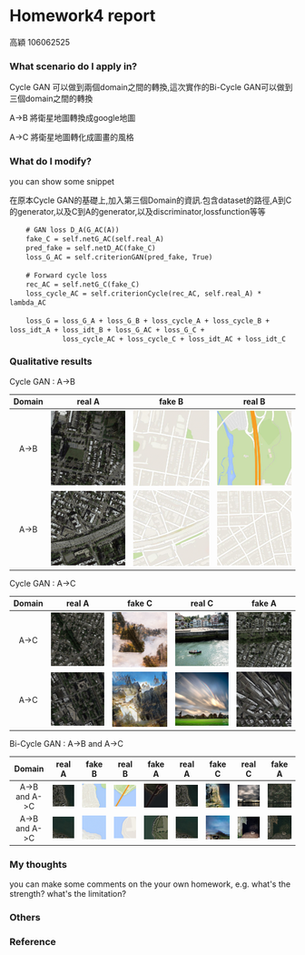 # Homework4 report
高穎 106062525

### What scenario do I apply in?

Cycle GAN 可以做到兩個domain之間的轉換,這次實作的Bi-Cycle GAN可以做到三個domain之間的轉換

A->B 將衛星地圖轉換成google地圖

A->C 將衛星地圖轉化成圖畫的風格

### What do I modify? 
you can show some snippet

在原本Cycle GAN的基礎上,加入第三個Domain的資訊.包含dataset的路徑,A到C的generator,以及C到A的generator,以及discriminator,lossfunction等等

        
        # GAN loss D_A(G_AC(A))
        fake_C = self.netG_AC(self.real_A)
        pred_fake = self.netD_AC(fake_C)
        loss_G_AC = self.criterionGAN(pred_fake, True)
        
        # Forward cycle loss
        rec_AC = self.netG_C(fake_C)
        loss_cycle_AC = self.criterionCycle(rec_AC, self.real_A) * lambda_AC
        
        loss_G = loss_G_A + loss_G_B + loss_cycle_A + loss_cycle_B + loss_idt_A + loss_idt_B + loss_G_AC + loss_G_C +          
                 loss_cycle_AC + loss_cycle_C + loss_idt_AC + loss_idt_C

### Qualitative results

Cycle GAN : A->B

| Domain | real A | fake B | real B |
| :----: | :-----:| :----: | :----: |
| A->B |![](data/data/real_AB1.png)| ![](data/data/fake_BA1.png) | ![](data/data/real_BA1.png) | ![](data/data/fake_AB1.png) |
| A->B |![](data/data/real_AB2.png)| ![](data/data/fake_BA2.png) | ![](data/data/real_BA2.png) | ![](data/data/fake_AB2.png) |

Cycle GAN : A->C

| Domain | real A | fake C | real C | fake A |
| :----: | :-----:| :----: | :----: | :----: | 
| A->C |![](data/data/real_AC1.png)| ![](data/data/fake_CA1.png) | ![](data/data/real_CA1.png) | ![](data/data/fake_AC1.png) |
| A->C |![](data/data/real_AC2.png)| ![](data/data/fake_CA2.png) | ![](data/data/real_CA2.png) | ![](data/data/fake_AC2.png) |

Bi-Cycle GAN : A->B and A->C

| Domain | real A | fake B | real B | fake A | real A | fake C | real C | fake A |
| :----: | :-----:| :----: | :----: | :----: | :----: | :----: | :----: | :----: |
| A->B and A->C |![](data/data/epoch093_real_A.png)| ![](data/data/epoch093_fake_B.png) | ![](data/data/epoch093_real_B.png) | ![](data/data/epoch093_fake_A.png) |![](data/data/epoch093_real_AC.png)| ![](data/data/epoch093_fake_C.png) | ![](data/data/epoch093_real_C.png) | ![](data/data/epoch093_fake_CA.png) |
| A->B and A->C |![](data/data/epoch095_real_A.png)| ![](data/data/epoch095_fake_B.png) | ![](data/data/epoch095_real_B.png) | ![](data/data/epoch095_fake_A.png) |![](data/data/epoch095_real_AC.png)| ![](data/data/epoch095_fake_C.png) | ![](data/data/epoch095_real_C.png) | ![](data/data/epoch095_fake_CA.png) |

### My thoughts 
you can make some comments on the your own homework, e.g. what's the strength? what's the limitation?

### Others

### Reference
